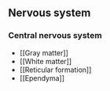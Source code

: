 
## Nervous system
### Central nervous system

- [[Gray matter]]
- [[White matter]]
- [[Reticular formation]]
- [[Ependyma]]